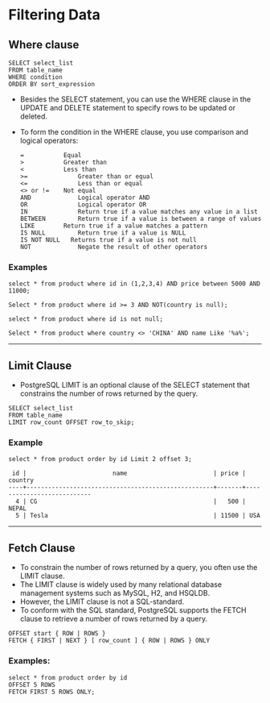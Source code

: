 # Filtering Data

## Where clause

```
SELECT select_list
FROM table_name
WHERE condition
ORDER BY sort_expression
```

- Besides the SELECT statement, you can use the WHERE clause in the UPDATE and DELETE statement to specify rows to be updated or deleted.

- To form the condition in the WHERE clause, you use comparison and logical operators:
  ```
  =	          Equal
  >	          Greater than
  <	          Less than
  >=	          Greater than or equal
  <=	          Less than or equal
  <> or !=	  Not equal
  AND	          Logical operator AND
  OR	          Logical operator OR
  IN	          Return true if a value matches any value in a list
  BETWEEN	      Return true if a value is between a range of values
  LIKE	      Return true if a value matches a pattern
  IS NULL	      Return true if a value is NULL
  IS NOT NULL   Returns true if a value is not null
  NOT	          Negate the result of other operators
  ```

### Examples

```
select * from product where id in (1,2,3,4) AND price between 5000 AND 11000;
```

```
Select * from product where id >= 3 AND NOT(country is null);
```

```
select * from product where id is not null;
```

```
Select * from product where country <> 'CHINA' AND name Like '%a%';
```

---

## Limit Clause

- PostgreSQL LIMIT is an optional clause of the SELECT statement that constrains the number of rows returned by the query.

```
SELECT select_list
FROM table_name
LIMIT row_count OFFSET row_to_skip;
```

### Example

```
select * from product order by id Limit 2 offset 3;
```

```
 id |                        name                        | price |          country
----+----------------------------------------------------+-------+---------------------------
  4 | CG                                                 |   500 | NEPAL
  5 | Tesla                                              | 11500 | USA
```

---

## Fetch Clause

- To constrain the number of rows returned by a query, you often use the LIMIT clause.
- The LIMIT clause is widely used by many relational database management systems such as MySQL, H2, and HSQLDB.
- However, the LIMIT clause is not a SQL-standard.
- To conform with the SQL standard, PostgreSQL supports the FETCH clause to retrieve a number of rows returned by a query.

```
OFFSET start { ROW | ROWS }
FETCH { FIRST | NEXT } [ row_count ] { ROW | ROWS } ONLY
```

### Examples:

```
select * from product order by id
OFFSET 5 ROWS
FETCH FIRST 5 ROWS ONLY;
```
